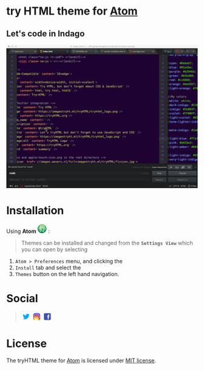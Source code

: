 # try HTML theme for [Atom](https://atom.io)
## Let's code in **Indago**

![Trailer](media/atom-ad.gif)

# Installation

Using **Atom** ![Atom](media/atom.png) :

>Themes can be installed and changed from the **`Settings View`** which you can open by selecting

1. `Atom > Preferences` menu, and clicking the<br>
1. `Install` tab and select the<br>
1. `Themes` button on the left hand navigation.<br>
# Social

>[![Twitter](media/twitter.png)](https://twitter.com/tryhtml)
>[![Instagram](media/instagram.png)](https://instagram.com/tryhtml)
>[![Facebook](media/facebook.png)](https://facebook.com/tryhtml)

  
# License

The tryHTML theme for [Atom](https://atom.io) is licensed under [MIT license](LICENSE).
